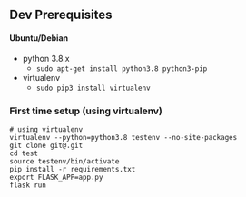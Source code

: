 ## Dev Prerequisites 

#### Ubuntu/Debian

* python 3.8.x
    * `sudo apt-get install python3.8 python3-pip`
* virtualenv
    * `sudo pip3 install virtualenv`

### First time setup (using virtualenv)
```
# using virtualenv
virtualenv --python=python3.8 testenv --no-site-packages
git clone git@.git
cd test
source testenv/bin/activate
pip install -r requirements.txt
export FLASK_APP=app.py
flask run
```
